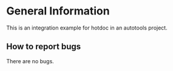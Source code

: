 # General Information

This is an integration example for hotdoc in an autotools project.

## How to report bugs

There are no bugs.

